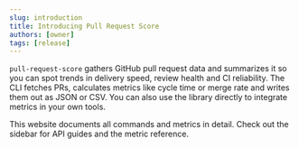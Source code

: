 ```yaml
---
slug: introduction
title: Introducing Pull Request Score
authors: [owner]
tags: [release]
---
```


`pull-request-score` gathers GitHub pull request data and summarizes it so you can spot trends in delivery speed, review health and CI reliability. The CLI fetches PRs, calculates metrics like cycle time or merge rate and writes them out as JSON or CSV. You can also use the library directly to integrate metrics in your own tools.

This website documents all commands and metrics in detail. Check out the sidebar for API guides and the metric reference.
